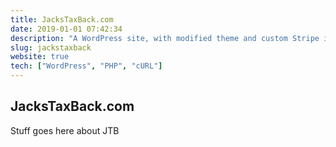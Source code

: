 ```yaml
---
title: JacksTaxBack.com
date: 2019-01-01 07:42:34
description: "A WordPress site, with modified theme and custom Stripe integration plugin (PHP and cURL)"
slug: jackstaxback
website: true
tech: ["WordPress", "PHP", "cURL"]
---
```


## JacksTaxBack.com

Stuff goes here about JTB